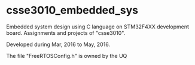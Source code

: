 # csse3010_embedded_sys
Embedded system design using C language on STM32F4XX development board. Assignments and projects of "csse3010".

Developed during Mar, 2016 to May, 2016.

The file "FreeRTOSConfig.h" is owned by the UQ
